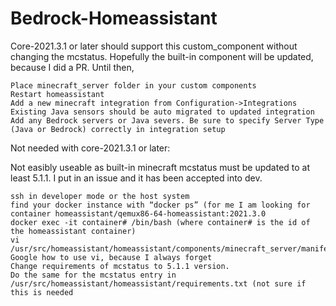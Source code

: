 # Bedrock-Homeassistant

Core-2021.3.1 or later should support this custom_component without changing the mcstatus. Hopefully the built-in component will be updated, because I did a PR. Until then,

```
Place minecraft_server folder in your custom components
Restart homeassistant
Add a new minecraft integration from Configuration->Integrations
Existing Java sensors should be auto migrated to updated integration
Add any Bedrock servers or Java severs. Be sure to specify Server Type (Java or Bedrock) correctly in integration setup
```

Not needed with core-2021.3.1 or later:

Not easibly useable as built-in minecraft mcstatus must be updated to at least 5.1.1. I put in an issue and it has been accepted into dev. 
```
ssh in developer mode or the host system
find your docker instance with “docker ps” (for me I am looking for container homeassistant/qemux86-64-homeassistant:2021.3.0
docker exec -it container# /bin/bash (where container# is the id of the homeassistant container)
vi /usr/src/homeassistant/homeassistant/components/minecraft_server/manifest.json
Google how to use vi, because I always forget
Change requirements of mcstatus to 5.1.1 version.
Do the same for the mcstatus entry in /usr/src/homeassistant/homeassistant/requirements.txt (not sure if this is needed
```


